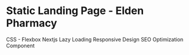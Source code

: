 # Static Landing Page - Elden Pharmacy

CSS - Flexbox
Nextjs
Lazy Loading
Responsive Design
SEO Optimization
Component
